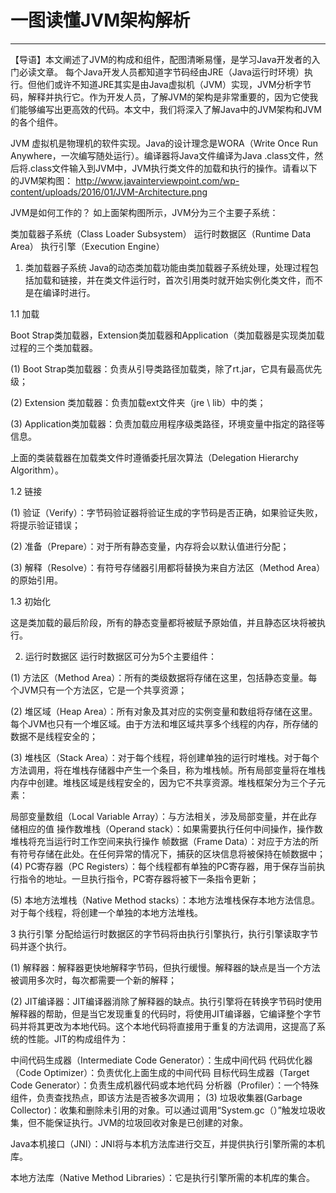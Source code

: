   # 一图读懂JVM架构解析
  ---
  
  【导语】本文阐述了JVM的构成和组件，配图清晰易懂，是学习Java开发者的入门必读文章。
  每个Java开发人员都知道字节码经由JRE（Java运行时环境）执行。但他们或许不知道JRE其实是由Java虚拟机（JVM）实现，JVM分析字节码，解释并执行它。作为开发人员，了解JVM的架构是非常重要的，因为它使我们能够编写出更高效的代码。本文中，我们将深入了解Java中的JVM架构和JVM的各个组件。
  
  JVM
  虚拟机是物理机的软件实现。Java的设计理念是WORA（Write Once Run Anywhere，一次编写随处运行）。编译器将Java文件编译为Java .class文件，然后将.class文件输入到JVM中，JVM执行类文件的加载和执行的操作。请看以下的JVM架构图：
  <http://www.javainterviewpoint.com/wp-content/uploads/2016/01/JVM-Architecture.png>
  
  JVM是如何工作的？
  如上面架构图所示，JVM分为三个主要子系统：
  
  类加载器子系统（Class Loader Subsystem）
  运行时数据区（Runtime Data Area）
  执行引擎（Execution Engine）
  1. 类加载器子系统
  Java的动态类加载功能由类加载器子系统处理，处理过程包括加载和链接，并在类文件运行时，首次引用类时就开始实例化类文件，而不是在编译时进行。
  
  1.1 加载
  
  Boot Strap类加载器，Extension类加载器和Application（类加载器是实现类加载过程的三个类加载器。
  
  (1) Boot Strap类加载器：负责从引导类路径加载类，除了rt.jar，它具有最高优先级；
  
  (2) Extension 类加载器：负责加载ext文件夹（jre \\ lib）中的类；
  
  (3) Application类加载器：负责加载应用程序级类路径，环境变量中指定的路径等信息。
  
  上面的类装载器在加载类文件时遵循委托层次算法（Delegation Hierarchy Algorithm）。
  
  1.2 链接
  
  (1) 验证（Verify）：字节码验证器将验证生成的字节码是否正确，如果验证失败，将提示验证错误；
  
  (2) 准备（Prepare）：对于所有静态变量，内存将会以默认值进行分配；
  
  (3) 解释（Resolve）：有符号存储器引用都将替换为来自方法区（Method Area）的原始引用。
  
  1.3 初始化
  
  这是类加载的最后阶段，所有的静态变量都将被赋予原始值，并且静态区块将被执行。
  
  2. 运行时数据区
  运行时数据区可分为5个主要组件：
  
  (1) 方法区（Method Area）：所有的类级数据将存储在这里，包括静态变量。每个JVM只有一个方法区，它是一个共享资源；
  
  (2) 堆区域（Heap Area）：所有对象及其对应的实例变量和数组将存储在这里。每个JVM也只有一个堆区域。由于方法和堆区域共享多个线程的内存，所存储的数据不是线程安全的；
  
  (3) 堆栈区（Stack Area）：对于每个线程，将创建单独的运行时堆栈。对于每个方法调用，将在堆栈存储器中产生一个条目，称为堆栈帧。所有局部变量将在堆栈内存中创建。堆栈区域是线程安全的，因为它不共享资源。堆栈框架分为三个子元素：
  
  局部变量数组（Local Variable Array）：与方法相关，涉及局部变量，并在此存储相应的值
  操作数堆栈（Operand stack）：如果需要执行任何中间操作，操作数堆栈将充当运行时工作空间来执行操作
  帧数据（Frame Data）：对应于方法的所有符号存储在此处。在任何异常的情况下，捕获的区块信息将被保持在帧数据中；
  (4) PC寄存器（PC Registers）：每个线程都有单独的PC寄存器，用于保存当前执行指令的地址。一旦执行指令，PC寄存器将被下一条指令更新；
  
  (5) 本地方法堆栈（Native Method stacks）：本地方法堆栈保存本地方法信息。对于每个线程，将创建一个单独的本地方法堆栈。
  
  3 执行引擎
  分配给运行时数据区的字节码将由执行引擎执行，执行引擎读取字节码并逐个执行。
  
  (1) 解释器：解释器更快地解释字节码，但执行缓慢。解释器的缺点是当一个方法被调用多次时，每次都需要一个新的解释；
  
  (2) JIT编译器：JIT编译器消除了解释器的缺点。执行引擎将在转换字节码时使用解释器的帮助，但是当它发现重复的代码时，将使用JIT编译器，它编译整个字节码并将其更改为本地代码。这个本地代码将直接用于重复的方法调用，这提高了系统的性能。JIT的构成组件为：
  
  中间代码生成器（Intermediate Code Generator）：生成中间代码
  代码优化器（Code Optimizer）：负责优化上面生成的中间代码
  目标代码生成器（Target Code Generator）：负责生成机器代码或本地代码
  分析器（Profiler）：一个特殊组件，负责查找热点，即该方法是否被多次调用；
  (3) 垃圾收集器(Garbage Collector)：收集和删除未引用的对象。可以通过调用“System.gc（）”触发垃圾收集，但不能保证执行。JVM的垃圾回收对象是已创建的对象。
  
  Java本机接口（JNI）：JNI将与本机方法库进行交互，并提供执行引擎所需的本机库。
  
  本地方法库（Native Method Libraries）：它是执行引擎所需的本机库的集合。
